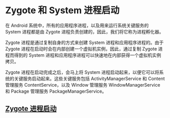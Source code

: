 # Zygote 和 System 进程启动

在 Android 系统中，所有的应用程序进程，以及用来运行系统关键服务的 System 进程都是由 Zygote 进程负责创建的，因此，我们将它称为进程孵化器。

Zygote 进程是通过复制自身的方式来创建 System 进程和应用程序进程的。由于 Zygote 进程在启动时会在内部创建一个虚拟机实例，因此，通过复制 Zygote 进程而得到的 System 进程和应用程序进程可以快速地在内部获得一个虚拟机实例拷贝。

Zygote 进程在启动完成之后，会马上将 System 进程启动起来，以便它可以将系统的关键服务启动起来。这些关键服务包括 ActivityManagerService 和 Content 管理服务 ContentService，以及 Window 管理服务 WindowManagerService 和 Package 管理服务 PackageManagerService。

## [Zygote 进程启动](android/framework/zygote/zygote_launch.md)